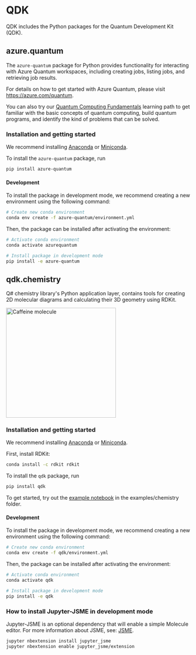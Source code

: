 # QDK

QDK includes the Python packages for the Quantum Development Kit (QDK).

## azure.quantum

The `azure-quantum` package for Python provides functionality for interacting with Azure Quantum workspaces,
including creating jobs, listing jobs, and retrieving job results.

For details on how to get started with Azure Quantum, please visit https://azure.com/quantum.

You can also try our [Quantum Computing Fundamentals](https://aka.ms/learnqc) learning path to get familiar with the basic concepts of quantum computing, build quantum programs, and identify the kind of problems that can be solved.

### Installation and getting started

We recommend installing [Anaconda](https://www.anaconda.com/products/individual) or [Miniconda](https://docs.conda.io/en/latest/miniconda.html).

To install the `azure-quantum` package, run

```bash
pip install azure-quantum
```

#### Development

To install the package in development mode, we recommend creating a new environment using the following command:

```bash
# Create new conda environment
conda env create -f azure-quantum/environment.yml
```

Then, the package can be installed after activating the environment:

```bash
# Activate conda environment
conda activate azurequantum

# Install package in development mode
pip install -e azure-quantum
```

## qdk.chemistry

Q# chemistry library's Python application layer, contains tools for creating 2D molecular diagrams and calculating their 3D geometry using RDKit.

<img src="caffeine.png" width=300 alt="Caffeine molecule">

### Installation and getting started

We recommend installing [Anaconda](https://www.anaconda.com/products/individual) or [Miniconda](https://docs.conda.io/en/latest/miniconda.html).

First, install RDKit:

```bash
conda install -c rdkit rdkit
```

To install the `qdk` package, run

```bash
pip install qdk
```

To get started, try out the [example notebook](../examples/chemistry/Molecule.ipynb) in the examples/chemistry folder.

#### Development

To install the package in development mode, we recommend creating a new environment using the following command:

```bash
# Create new conda environment
conda env create -f qdk/environment.yml
```

Then, the package can be installed after activating the environment:

```bash
# Activate conda environment
conda activate qdk

# Install package in development mode
pip install -e qdk
```

### How to install Jupyter-JSME in development mode

Jupyter-JSME is an optional dependency that will enable a simple Molecule editor. For more information about JSME, see: [JSME](https://jsme-editor.github.io/).

```bash
jupyter nbextension install jupyter_jsme
jupyter nbextension enable jupyter_jsme/extension
```
